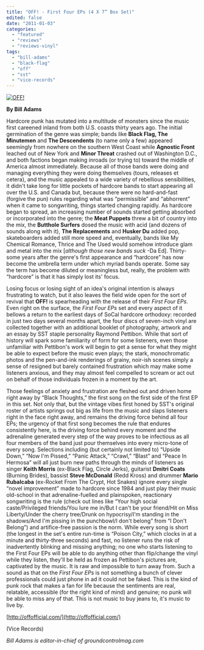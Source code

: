 ```yaml
---
title: "OFF! - First Four EPs (4 X 7” Box Set)"
edited: false
date: "2011-01-03"
categories:
  - "featured"
  - "reviews"
  - "reviews-vinyl"
tags:
  - "bill-adams"
  - "black-flag"
  - "off"
  - "sst"
  - "vice-records"
---
```


[![](http://www.hellbound.ca/wp-content/uploads/2011/01/OFF.jpg "OFF!")](http://www.hellbound.ca/wp-content/uploads/2011/01/OFF.jpg)

**By Bill Adams**

Hardcore punk has mutated into a multitude of monsters since the music first careened inland from both U.S. coasts thirty years ago. The initial germination of the genre was simple; bands like **Black Flag, The Minutemen** and **The Descendents** (to name only a few) appeared seemingly from nowhere on the southern West Coast while **Agnostic Front** leached out of New York and **Minor Threat** crashed out of Washington D.C., and both factions began making inroads (or trying to) toward the middle of America almost immediately. Because all of those bands were doing and managing everything they were doing themselves (tours, releases et cetera), and the music appealed to a wide variety of rebellious sensibilities, it didn't take long for little pockets of hardcore bands to start appearing all over the U.S. and Canada but, because there were no hard-and-fast (forgive the pun) rules regarding what was “permissible” and “abhorrent” when it came to songwriting, things started changing rapidly. As hardcore began to spread, an increasing number of sounds started getting absorbed or incorporated into the genre; the **Meat Puppets** threw a bit of country into the mix, the **Butthole Surfers** dosed the music with acid (and dozens of sounds along with it), **The Replacements** and **Husker Du** added pop, skateboarders added still more speed and, eventually, bands like My Chemical Romance, Thrice and The Used would somehow introduce glam and metal into the mix \[_although those new bands suck_ -Da Ed\]. Thirty-some years after the genre's first appearance and “hardcore” has now become the umbrella term under which myriad bands operate. Some say the term has become diluted or meaningless but, really, the problem with “hardcore” is that it has simply lost its' focus.

Losing focus or losing sight of an idea's original intention is always frustrating to watch, but it also leaves the field wide open for the sort of revival that **OFF!** is spearheading with the release of their _First Four EPs_. Even right on the surface, the _First Four EPs_ set and every aspect of it bellows a return to the earliest days of SoCal hardcore orthodoxy: recorded in just two days several months apart, the four discs of seven-inch vinyl are collected together with an additional booklet of photography, artwork and an essay by SST staple personality Raymond Pettibon. While that sort of history will spark some familiarity of form for some listeners, even those unfamiliar with Pettibon's work will begin to get a sense for what they might be able to expect before the music even plays; the stark, monochromatic photos and the pen-and-ink renderings of grainy, noir-ish scenes simply a sense of resigned but barely contained frustration which may make some listeners anxious, and they may almost feel compelled to scream or act out on behalf of those individuals frozen in a moment by the art.

Those feelings of anxiety and frustration are fleshed out and driven home right away by “Black Thoughts,” the first song on the first side of the first EP in this set. Not only that, but the vintage vibes first honed by SST's original roster of artists springs out big as life from the music and slaps listeners right in the face right away, and remains the driving force behind all four EPs; the urgency of that first song becomes the rule that endures consistently here, is the driving force behind every moment and the adrenaline generated every step of the way proves to be infectious as all four members of the band just pour themselves into every micro-tone of every song. Selections including (but certainly not limited to) “Upside Down,” “Now I'm Pissed,” “Panic Attack,” “Crawl,” “Blast” and “Peace In Hermosa” will all just burn new paths through the minds of listeners as singer **Keith Morris** (ex-Black Flag, Circle Jerks), guitarist **Dmitri Coats** (Burning Brides), bassist **Steve McDonald** (Redd Kross) and drummer **Mario Rubalcaba** (ex-Rocket From The Crypt, Hot Snakes) ignore every single “novel improvement” made to hardcore since 1984 and just play their music old-school in that adrenaline-fuelled and plainspoken, reactionary songwriting is the rule (check out lines like “Your high social caste/Privileged friends/You lure me in/But I can't be your friend/Hit on Miss Liberty/Under the cherry tree/Drunk on hypocrisy/I'm standing in the shadows/And I'm pissing in the punchbowl/I don't belong” from “I Don't Belong”) and artifice-free passion is the norm. While every song is short (the longest in the set's entire run-time is “Poison City,” which clocks in at a minute and thirty-three seconds) and fast, no listener runs the risk of inadvertently blinking and missing anything; no one who starts listening to the First Four EPs will be able to do anything other than flip/change the vinyl while they listen, they'll be held as frozen as Pettibon's pictures are, captivated by the music. It is raw and impossible to turn away from. Such a sound as that on the _First Four EPs_ is not something a bunch of clever professionals could just phone in ad it could not be faked. This is the kind of punk rock that makes a fan for life because the sentiments are real, relatable, accessible (for the right kind of mind) and genuine; no punk will be able to miss any of that. This is not music to buy jeans to, it's music to live by.

[http://offofficial.com/](http://offofficial.com/)

(Vice Records)

_Bill Adams is editor-in-chief of groundcontrolmag.com_
